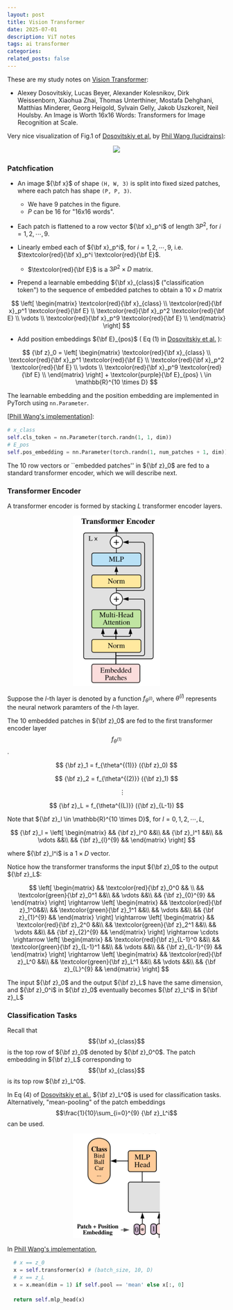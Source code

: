 ```yaml
---
layout: post
title: Vision Transformer
date: 2025-07-01
description: ViT notes
tags: ai transformer
categories: 
related_posts: false
---
```




 These are my study notes on [Vision Transformer](https://arxiv.org/abs/2010.11929):
* Alexey Dosovitskiy, Lucas Beyer, Alexander Kolesnikov, Dirk Weissenborn, Xiaohua Zhai, 
Thomas Unterthiner, Mostafa Dehghani, Matthias Minderer, Georg Heigold, Sylvain Gelly, 
Jakob Uszkoreit, Neil Houlsby. 
An Image is Worth 16x16 Words: Transformers for Image Recognition at Scale.
  


Very nice visualization of Fig.1 of [Dosovitskiy et al.](https://arxiv.org/abs/2010.11929) by [Phil Wang (lucidrains)](https://github.com/lucidrains/vit-pytorch/blob/main/images/vit.gif):

<center width="100%"><img src="/assets/img/vit/vit.gif" width="500px"></center>



### Patchfication

* An image ${\bf x}$ of shape `(H, W, 3)` is split into fixed sized patches, where each patch has shape `(P, P, 3)`.  
  * We have 9 patches in the figure.
  * $P$ can be 16 for "16x16 words".

* Each patch is flattened to a row vector ${\bf x}_p^i$ of length $3P^2$, for $i=1,2, \cdots, 9$.
* Linearly embed each of ${\bf x}_p^i$, for $i=1,2, \cdots, 9$, i.e.
  $\textcolor{red}{\bf x}_p^i \textcolor{red}{\bf E}$.
  * $\textcolor{red}{\bf E}$ is a $3P^2 \times D$ matrix.
* Prepend a learnable embedding ${\bf x}_{class}$ ("classification token") to the sequence of embedded patches to obtain
a $10 \times D$ matrix

 $$
 \left[
\begin{matrix}
\textcolor{red}{\bf x}_{class} \\
\textcolor{red}{\bf x}_p^1  \textcolor{red}{\bf E} \\
\textcolor{red}{\bf x}_p^2  \textcolor{red}{\bf E} \\
\vdots \\
\textcolor{red}{\bf x}_p^9  \textcolor{red}{\bf E} \\
\end{matrix}
\right]
 $$   

* Add position embeddings ${\bf E}_{pos}$ ( Eq (1) in [Dosovitskiy et al.](https://arxiv.org/abs/2010.11929) ):

$$
{\bf z}_0 = 
 \left[
\begin{matrix}
\textcolor{red}{\bf x}_{class} \\
\textcolor{red}{\bf x}_p^1  \textcolor{red}{\bf E} \\
\textcolor{red}{\bf x}_p^2  \textcolor{red}{\bf E} \\
\vdots \\
\textcolor{red}{\bf x}_p^9  \textcolor{red}{\bf E} \\
\end{matrix}
\right]
+
\textcolor{purple}{\bf E}_{pos} \ \in \mathbb{R}^{10 \times D}
$$   


 The learnable embedding and the position embedding 
 are implemented in PyTorch using ``nn.Parameter``.

 [[Phill Wang's implementation](https://github.com/lucidrains/vit-pytorch/blob/main/vit_pytorch/vit.py)]:
 
 ```python
# x_class
self.cls_token = nn.Parameter(torch.randn(1, 1, dim))
# E_pos
self.pos_embedding = nn.Parameter(torch.randn(1, num_patches + 1, dim))
 ```

The 10 row vectors or ``embedded patches'' in ${\bf z}_0$ are fed to a standard transformer encoder, which we will describe next.



### Transformer Encoder
A transformer encoder is formed by stacking $L$ transformer encoder layers. 

<center width="100%"><img src="/assets/img/vit/transformer_encoder.png" width="200px"></center>




Suppose the $l$-th layer is denoted by a function $f_{\theta^{(l)}}$, where $\theta^{(l)}$ represents the neural network paramters of the $l$-th layer.

The 10 embedded patches in ${\bf z}_0$ are fed to 
the first transformer encoder layer 
$$f_{\theta^{(1)}}$$. 

$$ {\bf z}_1 = f_{\theta^{(1)}} ({\bf z}_0) $$

$$ {\bf z}_2 = f_{\theta^{(2)}} ({\bf z}_1) $$

$$ \ \ \ \ \ \ \ \vdots  $$

$$ {\bf z}_L = f_{\theta^{(L)}} ({\bf z}_{L-1}) $$


Note that ${\bf z}_l \in \mathbb{R}^{10 \times D}$, for $l=0, 1,2, \cdots, L$,

$$ 
{\bf z}_l = \left[ 
  \begin{matrix} 
  && {\bf z}_l^0 &&\\
  && {\bf z}_l^1 &&\\
  &&  \vdots &&\\
  && {\bf z}_{l}^{9} &&
  \end{matrix}
\right] 
$$

where 
${\bf z}_l^i$ is a $1 \times D$ vector.

Notice how the transformer transforms the input ${\bf z}_0$ to the output ${\bf z}_L$:

$$ 
\left[ 
  \begin{matrix} 
  && \textcolor{red}{\bf z}_0^0 && \\
  && \textcolor{green}{\bf z}_0^1 &&\\
  &&  \vdots &&\\
  && {\bf z}_{0}^{9} &&
  \end{matrix}
\right] 
\rightarrow
\left[ 
  \begin{matrix} 
  && \textcolor{red}{\bf z}_1^0&&\\
  && \textcolor{green}{\bf z}_1^1 &&\\
  &&  \vdots &&\\
  && {\bf z}_{1}^{9} &&
  \end{matrix}
\right] 
\rightarrow
\left[ 
  \begin{matrix} 
  && \textcolor{red}{\bf z}_2^0 &&\\
  && \textcolor{green}{\bf z}_2^1 &&\\
  &&  \vdots &&\\
  && {\bf z}_{2}^{9} &&
  \end{matrix}
\right] 
\rightarrow
\cdots
\rightarrow
\left[ 
  \begin{matrix} 
  && \textcolor{red}{\bf z}_{L-1}^0 &&\\
  && \textcolor{green}{\bf z}_{L-1}^1 &&\\
  &&  \vdots &&\\
  && {\bf z}_{L-1}^{9} &&
  \end{matrix}
\right] 
\rightarrow
\left[ 
  \begin{matrix} 
  && \textcolor{red}{\bf z}_L^0 &&\\
  && \textcolor{green}{\bf z}_L^1 &&\\
  &&  \vdots &&\\
  && {\bf z}_{L}^{9} &&
  \end{matrix}
\right] 
$$

The input ${\bf z}_0$ and the output ${\bf z}_L$ have the same dimension, 
and ${\bf z}_0^i$ in ${\bf z}_0$ eventually becomes ${\bf z}_L^i$ in ${\bf z}_L$


### Classification Tasks

Recall that $${\bf x}_{class}$$ is the top row of ${\bf z}_0$ denoted by ${\bf z}_0^0$. 
The patch embedding in ${\bf z}_L$ corresponding to 
$${\bf x}_{class}$$ is its top row ${\bf z}_L^0$.

In Eq (4) of [Dosovitskiy et al.](https://arxiv.org/abs/2010.11929), ${\bf z}_L^0$ is used for classification tasks. 
Alternatively, "mean-pooling" of the patch embeddings 
$$\frac{1}{10}\sum_{i=0}^{9} {\bf z}_L^i$$ 
can be used.

<center width="100%"><img src="/assets/img/vit/classification_on_cls.png" width="200px"></center>


In [Phill Wang's implementation](https://github.com/lucidrains/vit-pytorch/blob/main/vit_pytorch/vit.py),

```python
  # x == z_0
  x = self.transformer(x) # (batch_size, 10, D)
  # x == z_L
  x = x.mean(dim = 1) if self.pool == 'mean' else x[:, 0]

  return self.mlp_head(x)
```